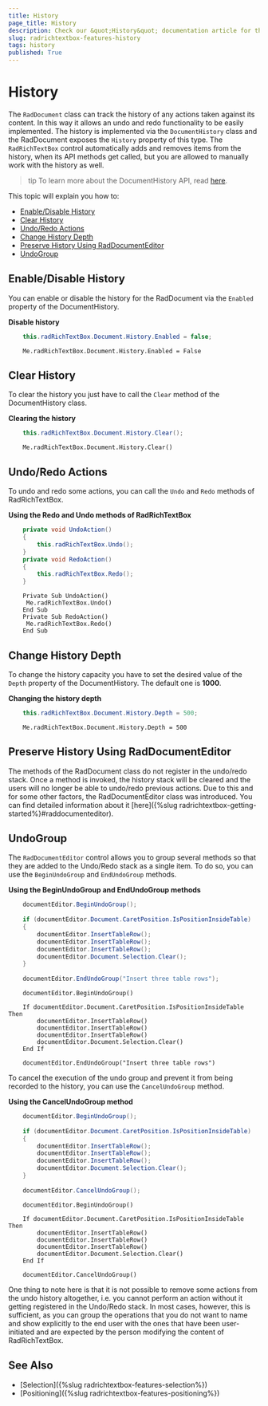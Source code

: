 ```yaml
---
title: History
page_title: History
description: Check our &quot;History&quot; documentation article for the RadRichTextBox control.
slug: radrichtextbox-features-history
tags: history
published: True
---
```


# History

The `RadDocument` class can track the history of any actions taken against its content. In this way it allows an undo and redo functionality to be easily implemented. The history is implemented via the `DocumentHistory` class and the RadDocument exposes the `History` property of this type. The `RadRichTextBox` control automatically adds and removes items from the history, when its API methods get called, but you are allowed to manually work with the history as well.

>tip To learn more about the DocumentHistory API, read [here](http://www.telerik.com/help/wpf/t_telerik_windows_documents_history_documenthistory.html).

This topic will explain you how to:

* [Enable/Disable History](#enable-disable-history)
* [Clear History](#clear-history)
* [Undo/Redo Actions](#undo-redo-actions)
* [Change History Depth](#change-history-depth)
* [Preserve History Using RadDocumentEditor](#preserve-history-using-raddocumenteditor)
* [UndoGroup](#undogroup)

## Enable/Disable History

You can enable or disable the history for the RadDocument via the `Enabled` property of the DocumentHistory.

__Disable history__
```C#
	this.radRichTextBox.Document.History.Enabled = false;
```
```VB.NET
	Me.radRichTextBox.Document.History.Enabled = False
```

## Clear History

To clear the history you just have to call the `Clear` method of the DocumentHistory class.

__Clearing the history__
```C#
	this.radRichTextBox.Document.History.Clear();
```
```VB.NET
	Me.radRichTextBox.Document.History.Clear()
```

## Undo/Redo Actions

To undo and redo some actions, you can call the `Undo` and `Redo` methods of RadRichTextBox.

__Using the Redo and Undo methods of RadRichTextBox__

```C#
	private void UndoAction()
	{
	    this.radRichTextBox.Undo();
	}
	private void RedoAction()
	{
	    this.radRichTextBox.Redo();
	}
```
```VB.NET
	Private Sub UndoAction()
	 Me.radRichTextBox.Undo()
	End Sub
	Private Sub RedoAction()
	 Me.radRichTextBox.Redo()
	End Sub
```

## Change History Depth

To change the history capacity you have to set the desired value of the `Depth` property of the DocumentHistory. The default one is __1000__.

__Changing the history depth__
```C#
	this.radRichTextBox.Document.History.Depth = 500;
```
```VB.NET
	Me.radRichTextBox.Document.History.Depth = 500
```

## Preserve History Using RadDocumentEditor

The methods of the RadDocument class do not register in the undo/redo stack. Once a method is invoked, the history stack will be cleared and the users will no longer be able to undo/redo previous actions. Due to this and for some other factors, the RadDocumentEditor class was introduced. You can find detailed information about it [here]({%slug radrichtextbox-getting-started%}#raddocumenteditor).

## UndoGroup

The `RadDocumentEditor` control allows you to group several methods so that they are added to the Undo/Redo stack as a single item. To do so, you can use the `BeginUndoGroup` and `EndUndoGroup` methods.

__Using the BeginUndoGroup and EndUndoGroup methods__
```C#
	documentEditor.BeginUndoGroup(); 
	
	if (documentEditor.Document.CaretPosition.IsPositionInsideTable) 
	{ 
	    documentEditor.InsertTableRow(); 
	    documentEditor.InsertTableRow(); 
	    documentEditor.InsertTableRow(); 
	    documentEditor.Document.Selection.Clear(); 
	} 
	
	documentEditor.EndUndoGroup("Insert three table rows"); 
```
```VB.NET
	documentEditor.BeginUndoGroup() 
	
	If documentEditor.Document.CaretPosition.IsPositionInsideTable Then 
		documentEditor.InsertTableRow() 
		documentEditor.InsertTableRow() 
		documentEditor.InsertTableRow() 
		documentEditor.Document.Selection.Clear() 
	End If 
	
	documentEditor.EndUndoGroup("Insert three table rows") 
```

To cancel the execution of the undo group and prevent it from being recorded to the history, you can use the `CancelUndoGroup` method.

__Using the CancelUndoGroup method__
```C#
	documentEditor.BeginUndoGroup(); 
	
	if (documentEditor.Document.CaretPosition.IsPositionInsideTable) 
	{ 
		documentEditor.InsertTableRow(); 
		documentEditor.InsertTableRow(); 
		documentEditor.InsertTableRow(); 
		documentEditor.Document.Selection.Clear(); 
	} 
	
	documentEditor.CancelUndoGroup(); 
```
```VB.NET
	documentEditor.BeginUndoGroup() 
	
	If documentEditor.Document.CaretPosition.IsPositionInsideTable Then 
		documentEditor.InsertTableRow() 
		documentEditor.InsertTableRow() 
		documentEditor.InsertTableRow() 
		documentEditor.Document.Selection.Clear() 
	End If 
	
	documentEditor.CancelUndoGroup() 
```

One thing to note here is that it is not possible to remove some actions from the undo history altogether, i.e. you cannot perform an action without it getting registered in the Undo/Redo stack. In most cases, however, this is sufficient, as you can group the operations that you do not want to name and show explicitly to the end user with the ones that have been user-initiated and are expected by the person modifying the content of RadRichTextBox.

## See Also

 * [Selection]({%slug radrichtextbox-features-selection%})
 * [Positioning]({%slug radrichtextbox-features-positioning%})